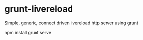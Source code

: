 # grunt-livereload
Simple, generic, connect driven livereload http server using grunt

npm install
grunt serve
